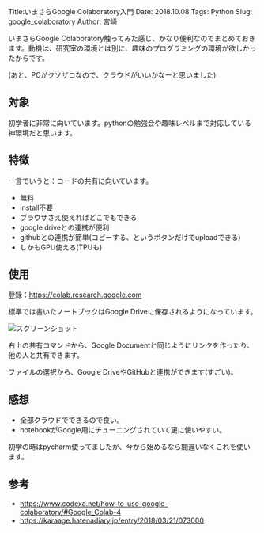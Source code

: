 Title:いまさらGoogle Colaboratory入門
Date: 2018.10.08
Tags: Python
Slug: google_colaboratory
Author: 宮崎

いまさらGoogle Colaboratory触ってみた感じ、かなり便利なのでまとめておきます。動機は、研究室の環境とは別に、趣味のプログラミングの環境が欲しかったからです。

(あと、PCがクソザコなので、クラウドがいいかなーと思いました)

## 対象
初学者に非常に向いています。pythonの勉強会や趣味レベルまで対応している神環境だと思います。

## 特徴
一言でいうと：コードの共有に向いています。  

- 無料
- install不要
- ブラウザさえ使えればどこでもできる
- google driveとの連携が便利
- githubとの連携が簡単(コピーする、というボタンだけでuploadできる)
- しかもGPU使える(TPUも)

## 使用
登録：<https://colab.research.google.com>

標準では書いたノートブックはGoogle Driveに保存されるようになっています。

![スクリーンショット]({attach}images/google_colaboratory_figs/2018-10-08-12-18-55.png)

右上の共有コマンドから、Google Documentと同じようにリンクを作ったり、他の人と共有できます。

ファイルの選択から、Google DriveやGitHubと連携ができます(すごい)。

## 感想
- 全部クラウドでできるので良い。
- notebookがGoogle用にチューニングされていて更に使いやすい。

初学の時はpycharm使ってましたが、今から始めるなら間違いなくこれを使います。

## 参考
- <https://www.codexa.net/how-to-use-google-colaboratory/#Google_Colab-4>
- <https://karaage.hatenadiary.jp/entry/2018/03/21/073000>
